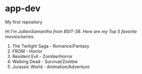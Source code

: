 # app-dev
My first repository

*Hi I'm JullienSamantha from BSIT-3B. Here are my Top 5 favorite movies/series.*

1. The Twilight Saga - Romance/Fantasy
2. FROM - Horror
3. Resident Evil - Zombie/Horror
4. Walking Dead - Survival/Zombie
5. Jurassic World - Animation/Adventure
